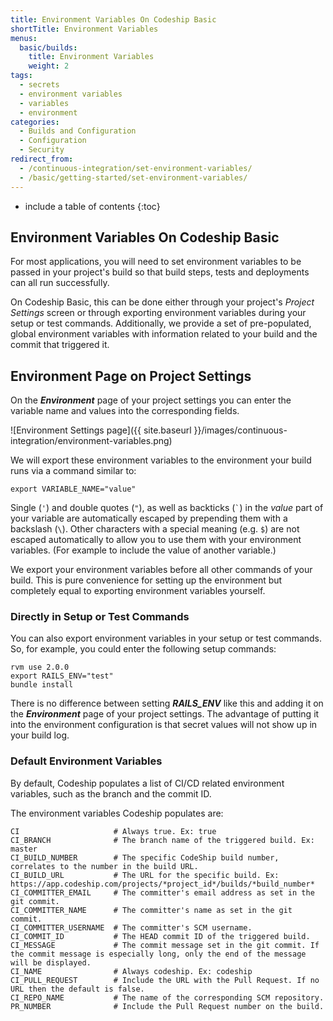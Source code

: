 ```yaml
---
title: Environment Variables On Codeship Basic
shortTitle: Environment Variables
menus:
  basic/builds:
    title: Environment Variables
    weight: 2
tags:
  - secrets
  - environment variables
  - variables
  - environment
categories:
  - Builds and Configuration
  - Configuration
  - Security
redirect_from:
  - /continuous-integration/set-environment-variables/
  - /basic/getting-started/set-environment-variables/
---
```


* include a table of contents
{:toc}

## Environment Variables On Codeship Basic

For most applications, you will need to set environment variables to be passed in your project's build so that build steps, tests and deployments can all run successfully.

On Codeship Basic, this can be done either through your project's *Project Settings* screen or through exporting environment variables during your setup or test commands. Additionally, we provide a set of pre-populated, global environment variables with information related to your build and the commit that triggered it.

## Environment Page on Project Settings

On the ***Environment*** page of your project settings you can enter the variable name and values into the corresponding fields.

![Environment Settings page]({{ site.baseurl }}/images/continuous-integration/environment-variables.png)

We will export these environment variables to the environment your build runs via a command similar to:

```shell
export VARIABLE_NAME="value"
```

Single (`'`) and double quotes (`"`), as well as backticks (`` ` ``) in the _value_ part of your variable are automatically escaped by prepending them with a backslash (`\`). Other characters with a special meaning (e.g. `$`) are not escaped automatically to allow you to use them with your environment variables. (For example to include the value of another variable.)

We export your environment variables before all other commands of your build. This is pure convenience for setting up the environment but completely equal to exporting environment variables yourself.

### Directly in Setup or Test Commands

You can also export environment variables in your setup or test commands. So, for example, you could enter the following setup commands:

```shell
rvm use 2.0.0
export RAILS_ENV="test"
bundle install
```

There is no difference between setting ***RAILS_ENV*** like this and adding it on the ***Environment*** page of your project settings. The advantage of putting it into the environment configuration is that secret values will not show up in your build log.

### Default Environment Variables

By default, Codeship populates a list of CI/CD related environment variables, such as the branch and the commit ID.

The environment variables Codeship populates are:

```
CI                     # Always true. Ex: true
CI_BRANCH              # The branch name of the triggered build. Ex: master
CI_BUILD_NUMBER        # The specific CodeShip build number, correlates to the number in the build URL.
CI_BUILD_URL           # The URL for the specific build. Ex: https://app.codeship.com/projects/*project_id*/builds/*build_number*
CI_COMMITTER_EMAIL     # The committer's email address as set in the git commit.
CI_COMMITTER_NAME      # The committer's name as set in the git commit.
CI_COMMITTER_USERNAME  # The committer's SCM username.
CI_COMMIT_ID           # The HEAD commit ID of the triggered build.
CI_MESSAGE             # The commit message set in the git commit. If the commit message is especially long, only the end of the message will be displayed.
CI_NAME                # Always codeship. Ex: codeship
CI_PULL_REQUEST        # Include the URL with the Pull Request. If no URL then the default is false.
CI_REPO_NAME           # The name of the corresponding SCM repository.
PR_NUMBER              # Include the Pull Request number on the build.  
```
